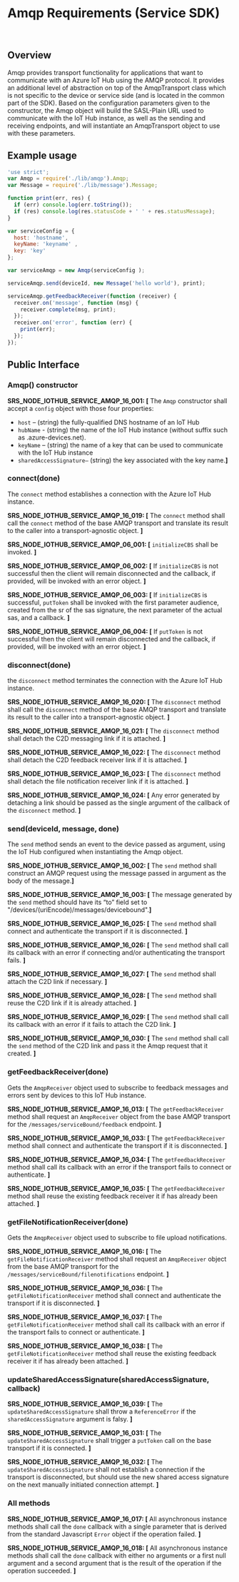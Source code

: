 # Amqp Requirements (Service SDK)
 
## Overview
Amqp provides transport functionality for applications that want to communicate with an Azure IoT Hub using the AMQP protocol. It provides an additional level of abstraction on top of the AmqpTransport class which is not specific to the device or service side (and is located in the common part of the SDK).
Based on the configuration parameters given to the constructor, the Amqp object will build the SASL-Plain URL used to communicate with the IoT Hub instance, as well as the sending and receiving endpoints, and will instantiate an AmqpTransport object to use with these parameters.

## Example usage
```js
'use strict';
var Amqp = require('./lib/amqp').Amqp;
var Message = require('./lib/message').Message;

function print(err, res) {
  if (err) console.log(err.toString());
  if (res) console.log(res.statusCode + ' ' + res.statusMessage);
}

var serviceConfig = {
  host: 'hostname',
  keyName: 'keyname' ,
  key: 'key'
};

var serviceAmqp = new Amqp(serviceConfig );

serviceAmqp.send(deviceId, new Message('hello world'), print);

serviceAmqp.getFeedbackReceiver(function (receiver) {
  receiver.on('message', function (msg) {
    receiver.complete(msg, print);
  });
  receiver.on('error', function (err) {
    print(err);
  });
});
```
## Public Interface

### Amqp() constructor
**SRS_NODE_IOTHUB_SERVICE_AMQP_16_001: [** The `Amqp` constructor shall accept a `config` object with those four properties:
- `host` – (string) the fully-qualified DNS hostname of an IoT Hub
- `hubName` - (string) the name of the IoT Hub instance (without suffix such as .azure-devices.net).
- `keyName` – (string) the name of a key that can be used to communicate with the IoT Hub instance
- `sharedAccessSignature–` (string) the key associated with the key name.**]**

### connect(done)
The `connect` method establishes a connection with the Azure IoT Hub instance.

**SRS_NODE_IOTHUB_SERVICE_AMQP_16_019: [** The `connect` method shall call the `connect` method of the base AMQP transport and translate its result to the caller into a transport-agnostic object. **]**

**SRS_NODE_IOTHUB_SERVICE_AMQP_06_001: [** `initializeCBS` shall be invoked. **]**

**SRS_NODE_IOTHUB_SERVICE_AMQP_06_002: [** If `initializeCBS` is not successful then the client will remain disconnected and the callback, if provided, will be invoked with an error object. **]**

**SRS_NODE_IOTHUB_SERVICE_AMQP_06_003: [** If `initializeCBS` is successful, `putToken` shall be invoked with the first parameter audience, created from the sr of the sas signature, the next parameter of the actual sas, and a callback. **]**

**SRS_NODE_IOTHUB_SERVICE_AMQP_06_004: [** If `putToken` is not successful then the client will remain disconnected and the callback, if provided, will be invoked with an error object. **]**

### disconnect(done)
the `disconnect` method terminates the connection with the Azure IoT Hub instance.

**SRS_NODE_IOTHUB_SERVICE_AMQP_16_020: [** The `disconnect` method shall call the `disconnect` method of the base AMQP transport and translate its result to the caller into a transport-agnostic object. **]**

**SRS_NODE_IOTHUB_SERVICE_AMQP_16_021: [** The `disconnect` method shall detach the C2D messaging link if it is attached. **]**

**SRS_NODE_IOTHUB_SERVICE_AMQP_16_022: [** The `disconnect` method shall detach the C2D feedback receiver link if it is attached. **]**

**SRS_NODE_IOTHUB_SERVICE_AMQP_16_023: [** The `disconnect` method shall detach the file notification receiver link if it is attached. **]**

**SRS_NODE_IOTHUB_SERVICE_AMQP_16_024: [** Any error generated by detaching a link should be passed as the single argument of the callback of the `disconnect` method. **]**

### send(deviceId, message, done)
The `send` method sends an event to the device passed as argument, using the IoT Hub configured when instantiating the Amqp object.

**SRS_NODE_IOTHUB_SERVICE_AMQP_16_002: [** The `send` method shall construct an AMQP request using the message passed in argument as the body of the message.**]**

**SRS_NODE_IOTHUB_SERVICE_AMQP_16_003: [** The message generated by the `send` method should have its “to” field set to "/devices/(uriEncode<deviceId>)/messages/devicebound".**]**

**SRS_NODE_IOTHUB_SERVICE_AMQP_16_025: [** The `send` method shall connect and authenticate the transport if it is disconnected. **]**

**SRS_NODE_IOTHUB_SERVICE_AMQP_16_026: [** The `send` method shall call its callback with an error if connecting and/or authenticating the transport fails. **]**

**SRS_NODE_IOTHUB_SERVICE_AMQP_16_027: [** The `send` method shall attach the C2D link if necessary. **]**

**SRS_NODE_IOTHUB_SERVICE_AMQP_16_028: [** The `send` method shall reuse the C2D link if it is already attached. **]**

**SRS_NODE_IOTHUB_SERVICE_AMQP_16_029: [** The `send` method shall call its callback with an error if it fails to attach the C2D link. **]**

**SRS_NODE_IOTHUB_SERVICE_AMQP_16_030: [** The `send` method shall call the `send` method of the C2D link and pass it the Amqp request that it created. **]**

### getFeedbackReceiver(done)
Gets the `AmqpReceiver` object used to subscribe to feedback messages and errors sent by devices to this IoT Hub instance.

**SRS_NODE_IOTHUB_SERVICE_AMQP_16_013: [** The `getFeedbackReceiver` method shall request an `AmqpReceiver` object from the base AMQP transport for the `/messages/serviceBound/feedback` endpoint. **]**

**SRS_NODE_IOTHUB_SERVICE_AMQP_16_033: [** The `getFeedbackReceiver` method shall connect and authenticate the transport if it is disconnected. **]**

**SRS_NODE_IOTHUB_SERVICE_AMQP_16_034: [** The `getFeedbackReceiver` method shall call its callback with an error if the transport fails to connect or authenticate. **]**

**SRS_NODE_IOTHUB_SERVICE_AMQP_16_035: [** The `getFeedbackReceiver` method shall reuse the existing feedback receiver it if has already been attached. **]**

### getFileNotificationReceiver(done)
Gets the `AmqpReceiver` object used to subscribe to file upload notifications.

**SRS_NODE_IOTHUB_SERVICE_AMQP_16_016: [** The `getFileNotificationReceiver` method shall request an `AmqpReceiver` object from the base AMQP transport for the `/messages/serviceBound/filenotifications` endpoint. **]**

**SRS_NODE_IOTHUB_SERVICE_AMQP_16_036: [** The `getFileNotificationReceiver` method shall connect and authenticate the transport if it is disconnected. **]**

**SRS_NODE_IOTHUB_SERVICE_AMQP_16_037: [** The `getFileNotificationReceiver` method shall call its callback with an error if the transport fails to connect or authenticate. **]**

**SRS_NODE_IOTHUB_SERVICE_AMQP_16_038: [** The `getFileNotificationReceiver` method shall reuse the existing feedback receiver it if has already been attached. **]**

### updateSharedAccessSignature(sharedAccessSignature, callback)

**SRS_NODE_IOTHUB_SERVICE_AMQP_16_039: [** The `updateSharedAccessSignature` shall throw a `ReferenceError` if the `sharedAccessSignature` argument is falsy. **]**

**SRS_NODE_IOTHUB_SERVICE_AMQP_16_031: [** The `updateSharedAccessSignature` shall trigger a `putToken` call on the base transport if it is connected. **]**

**SRS_NODE_IOTHUB_SERVICE_AMQP_16_032: [** The `updateSharedAccessSignature` shall not establish a connection if the transport is disconnected, but should use the new shared access signature on the next manually initiated connection attempt. **]**

### All methods
**SRS_NODE_IOTHUB_SERVICE_AMQP_16_017: [** All asynchronous instance methods shall call the `done` callback with a single parameter that is derived from the standard Javascript `Error` object if the operation failed. **]**

**SRS_NODE_IOTHUB_SERVICE_AMQP_16_018: [** All asynchronous instance methods shall call the `done` callback with either no arguments or a first null argument and a second argument that is the result of the operation if the operation succeeded. **]**
